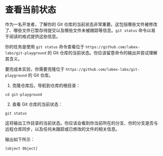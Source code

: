 # 查看当前状态

作为一名开发者，了解你的 Git 仓库的当前状态非常重要。这包括哪些文件被修改了、哪些文件已暂存待提交以及哪些文件未被跟踪等信息。`git status` 命令以易于阅读的格式提供这些信息。

你的任务是使用 `git status` 命令查看位于 `https://github.com/labex-labs/git-playground` 的 Git 仓库的当前状态。你应该留意命令的输出并尝试理解其含义。

要完成本实验，你需要克隆位于 `https://github.com/labex-labs/git-playground` 的 Git 仓库。

1. 克隆仓库后，导航到仓库的根目录：

```shell
cd git-playground
```

2. 查看 Git 仓库的当前状态：

```shell
git status
```

这将输出工作目录的当前状态。你应该会看到你当前所在的分支、你的分支是否与远程仓库同步，以及任何未跟踪或已修改的文件的相关信息。

输出如下所示：

```shell
[object Object]
```
